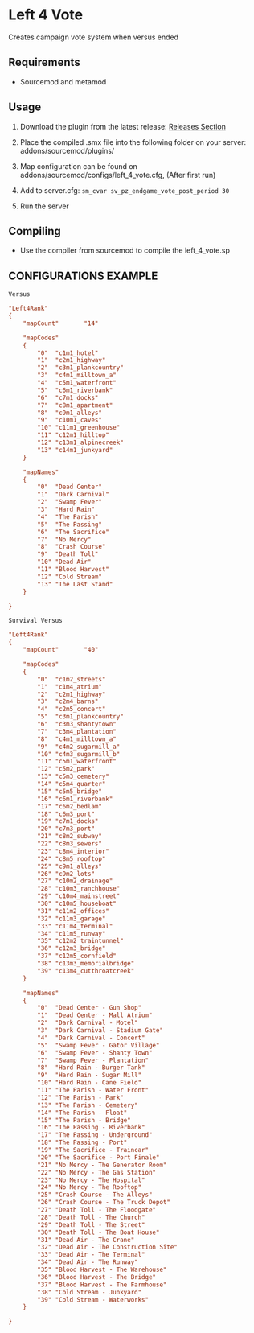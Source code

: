 # Left 4 Vote
Creates campaign vote system when versus ended

## Requirements
- Sourcemod and metamod

## Usage
1. Download the plugin from the latest release:
[Releases Section](https://github.com/LeandroTheDev/left_4_vote/releases)

2. Place the compiled .smx file into the following folder on your server: addons/sourcemod/plugins/

3. Map configuration can be found on addons/sourcemod/configs/left_4_vote.cfg, (After first run)

4. Add to server.cfg: ``sm_cvar sv_pz_endgame_vote_post_period 30``

5. Run the server

## Compiling

- Use the compiler from sourcemod to compile the left_4_vote.sp

## CONFIGURATIONS EXAMPLE
``Versus``
```ini
"Left4Rank"
{
    "mapCount"       "14"

    "mapCodes"
    {
        "0"  "c1m1_hotel"
        "1"  "c2m1_highway"
        "2"  "c3m1_plankcountry"
        "3"  "c4m1_milltown_a"
        "4"  "c5m1_waterfront"
        "5"  "c6m1_riverbank"
        "6"  "c7m1_docks"
        "7"  "c8m1_apartment"
        "8"  "c9m1_alleys"
        "9"  "c10m1_caves"
        "10" "c11m1_greenhouse"
        "11" "c12m1_hilltop"
        "12" "c13m1_alpinecreek"
        "13" "c14m1_junkyard"
    }

    "mapNames"
    {
        "0"  "Dead Center"
        "1"  "Dark Carnival"
        "2"  "Swamp Fever"
        "3"  "Hard Rain"
        "4"  "The Parish"
        "5"  "The Passing"
        "6"  "The Sacrifice"
        "7"  "No Mercy"
        "8"  "Crash Course"
        "9"  "Death Toll"
        "10" "Dead Air"
        "11" "Blood Harvest"
        "12" "Cold Stream"
        "13" "The Last Stand"
    }

}
```
``Survival Versus``
```ini
"Left4Rank"
{
    "mapCount"       "40"

    "mapCodes"
    {
        "0"  "c1m2_streets"
        "1"  "c1m4_atrium"
        "2"  "c2m1_highway"
        "3"  "c2m4_barns"
        "4"  "c2m5_concert"
        "5"  "c3m1_plankcountry"
        "6"  "c3m3_shantytown"
        "7"  "c3m4_plantation"
        "8"  "c4m1_milltown_a"
        "9"  "c4m2_sugarmill_a"
        "10" "c4m3_sugarmill_b"
        "11" "c5m1_waterfront"
        "12" "c5m2_park"
        "13" "c5m3_cemetery"
        "14" "c5m4_quarter"
        "15" "c5m5_bridge"
        "16" "c6m1_riverbank"
        "17" "c6m2_bedlam"
        "18" "c6m3_port"
        "19" "c7m1_docks"
        "20" "c7m3_port"
        "21" "c8m2_subway"
        "22" "c8m3_sewers"
        "23" "c8m4_interior"
        "24" "c8m5_rooftop"
        "25" "c9m1_alleys"
        "26" "c9m2_lots"
        "27" "c10m2_drainage"
        "28" "c10m3_ranchhouse"
        "29" "c10m4_mainstreet"
        "30" "c10m5_houseboat"
        "31" "c11m2_offices"
        "32" "c11m3_garage"
        "33" "c11m4_terminal"
        "34" "c11m5_runway"
        "35" "c12m2_traintunnel"
        "36" "c12m3_bridge"
        "37" "c12m5_cornfield"
        "38" "c13m3_memorialbridge"
        "39" "c13m4_cutthroatcreek"
    }

    "mapNames"
    {
        "0"  "Dead Center - Gun Shop"
        "1"  "Dead Center - Mall Atrium"
        "2"  "Dark Carnival - Motel"
        "3"  "Dark Carnival - Stadium Gate"
        "4"  "Dark Carnival - Concert"
        "5"  "Swamp Fever - Gator Village"
        "6"  "Swamp Fever - Shanty Town"
        "7"  "Swamp Fever - Plantation"
        "8"  "Hard Rain - Burger Tank"
        "9"  "Hard Rain - Sugar Mill"
        "10" "Hard Rain - Cane Field"
        "11" "The Parish - Water Front"
        "12" "The Parish - Park"
        "13" "The Parish - Cemetery"
        "14" "The Parish - Float"
        "15" "The Parish - Bridge"
        "16" "The Passing - Riverbank"
        "17" "The Passing - Underground"
        "18" "The Passing - Port"
        "19" "The Sacrifice - Traincar"
        "20" "The Sacrifice - Port Finale"
        "21" "No Mercy - The Generator Room"
        "22" "No Mercy - The Gas Station"
        "23" "No Mercy - The Hospital"
        "24" "No Mercy - The Rooftop"
        "25" "Crash Course - The Alleys"
        "26" "Crash Course - The Truck Depot"
        "27" "Death Toll - The Floodgate"
        "28" "Death Toll - The Church"
        "29" "Death Toll - The Street"
        "30" "Death Toll - The Boat House"
        "31" "Dead Air - The Crane"
        "32" "Dead Air - The Construction Site"
        "33" "Dead Air - The Terminal"
        "34" "Dead Air - The Runway"
        "35" "Blood Harvest - The Warehouse"
        "36" "Blood Harvest - The Bridge"
        "37" "Blood Harvest - The Farmhouse"
        "38" "Cold Stream - Junkyard"
        "39" "Cold Stream - Waterworks"
    }

}
```
